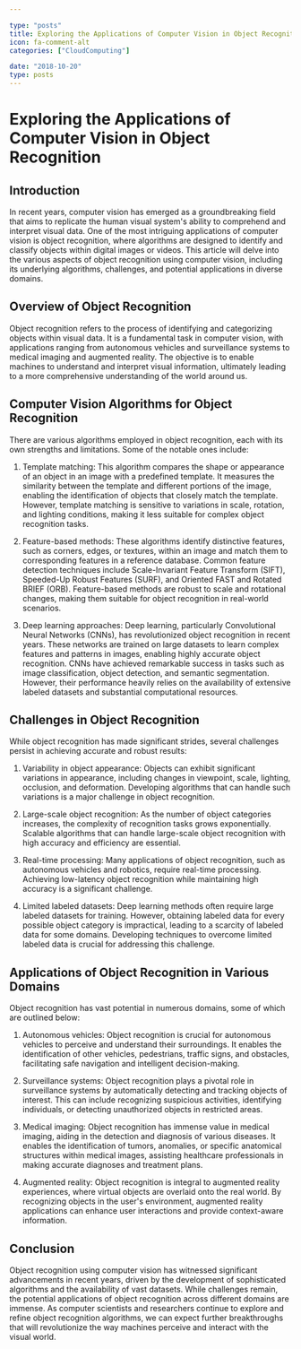 ```yaml
---

type: "posts"
title: Exploring the Applications of Computer Vision in Object Recognition
icon: fa-comment-alt
categories: ["CloudComputing"]

date: "2018-10-20"
type: posts
---
```





# Exploring the Applications of Computer Vision in Object Recognition

## Introduction
In recent years, computer vision has emerged as a groundbreaking field that aims to replicate the human visual system's ability to comprehend and interpret visual data. One of the most intriguing applications of computer vision is object recognition, where algorithms are designed to identify and classify objects within digital images or videos. This article will delve into the various aspects of object recognition using computer vision, including its underlying algorithms, challenges, and potential applications in diverse domains.

## Overview of Object Recognition
Object recognition refers to the process of identifying and categorizing objects within visual data. It is a fundamental task in computer vision, with applications ranging from autonomous vehicles and surveillance systems to medical imaging and augmented reality. The objective is to enable machines to understand and interpret visual information, ultimately leading to a more comprehensive understanding of the world around us.

## Computer Vision Algorithms for Object Recognition
There are various algorithms employed in object recognition, each with its own strengths and limitations. Some of the notable ones include:

1. Template matching: This algorithm compares the shape or appearance of an object in an image with a predefined template. It measures the similarity between the template and different portions of the image, enabling the identification of objects that closely match the template. However, template matching is sensitive to variations in scale, rotation, and lighting conditions, making it less suitable for complex object recognition tasks.

2. Feature-based methods: These algorithms identify distinctive features, such as corners, edges, or textures, within an image and match them to corresponding features in a reference database. Common feature detection techniques include Scale-Invariant Feature Transform (SIFT), Speeded-Up Robust Features (SURF), and Oriented FAST and Rotated BRIEF (ORB). Feature-based methods are robust to scale and rotational changes, making them suitable for object recognition in real-world scenarios.

3. Deep learning approaches: Deep learning, particularly Convolutional Neural Networks (CNNs), has revolutionized object recognition in recent years. These networks are trained on large datasets to learn complex features and patterns in images, enabling highly accurate object recognition. CNNs have achieved remarkable success in tasks such as image classification, object detection, and semantic segmentation. However, their performance heavily relies on the availability of extensive labeled datasets and substantial computational resources.

## Challenges in Object Recognition
While object recognition has made significant strides, several challenges persist in achieving accurate and robust results:

1. Variability in object appearance: Objects can exhibit significant variations in appearance, including changes in viewpoint, scale, lighting, occlusion, and deformation. Developing algorithms that can handle such variations is a major challenge in object recognition.

2. Large-scale object recognition: As the number of object categories increases, the complexity of recognition tasks grows exponentially. Scalable algorithms that can handle large-scale object recognition with high accuracy and efficiency are essential.

3. Real-time processing: Many applications of object recognition, such as autonomous vehicles and robotics, require real-time processing. Achieving low-latency object recognition while maintaining high accuracy is a significant challenge.

4. Limited labeled datasets: Deep learning methods often require large labeled datasets for training. However, obtaining labeled data for every possible object category is impractical, leading to a scarcity of labeled data for some domains. Developing techniques to overcome limited labeled data is crucial for addressing this challenge.

## Applications of Object Recognition in Various Domains
Object recognition has vast potential in numerous domains, some of which are outlined below:

1. Autonomous vehicles: Object recognition is crucial for autonomous vehicles to perceive and understand their surroundings. It enables the identification of other vehicles, pedestrians, traffic signs, and obstacles, facilitating safe navigation and intelligent decision-making.

2. Surveillance systems: Object recognition plays a pivotal role in surveillance systems by automatically detecting and tracking objects of interest. This can include recognizing suspicious activities, identifying individuals, or detecting unauthorized objects in restricted areas.

3. Medical imaging: Object recognition has immense value in medical imaging, aiding in the detection and diagnosis of various diseases. It enables the identification of tumors, anomalies, or specific anatomical structures within medical images, assisting healthcare professionals in making accurate diagnoses and treatment plans.

4. Augmented reality: Object recognition is integral to augmented reality experiences, where virtual objects are overlaid onto the real world. By recognizing objects in the user's environment, augmented reality applications can enhance user interactions and provide context-aware information.

## Conclusion
Object recognition using computer vision has witnessed significant advancements in recent years, driven by the development of sophisticated algorithms and the availability of vast datasets. While challenges remain, the potential applications of object recognition across different domains are immense. As computer scientists and researchers continue to explore and refine object recognition algorithms, we can expect further breakthroughs that will revolutionize the way machines perceive and interact with the visual world.